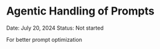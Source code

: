 # Agentic Handling of Prompts

Date: July 20, 2024
Status: Not started

For better prompt optimization